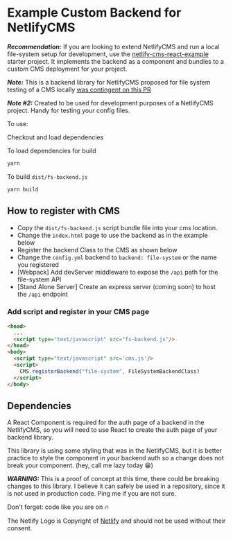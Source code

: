 # Example Custom Backend for NetlifyCMS

***Recommendation:*** If you are looking to extend NetlifyCMS and run a local file-system setup for development, use the [netlify-cms-react-example](https://github.com/talves/netlify-cms-react-example) starter project. It implements the backend as a component and bundles to a custom CMS deployment for your project.

***Note:*** This is a backend library for NetlifyCMS proposed for file system testing of a CMS locally [was contingent on this PR][1]

***Note #2:*** Created to be used for development purposes of a NetlifyCMS project. Handy for testing your config files.

To use:

Checkout and load dependencies

To load dependencies for build

```bash
yarn
```

To build `dist/fs-backend.js`

```bash
yarn build
```

## How to register with CMS

  - Copy the `dist/fs-backend.js` script bundle file into your cms location.
  - Change the `index.html` page to use the backend as in the example below
  - Register the backend Class to the CMS as shown below
  - Change the `config.yml` backend to `backend: file-system` or the name you registered
  - [Webpack] Add devServer middleware to expose the `/api` path for the file-system API
  - [Stand Alone Server] Create an express server (coming soon) to host the `/api` endpoint

### Add script and register in your CMS page

```html
<head>
  ...
  <script type="text/javascript" src="fs-backend.js"/>
</head>
<body>
  <script type="text/javascript" src='cms.js'/>
  <script>
    CMS.registerBackend("file-system", FileSystemBackendClass)
  </script>
</body>
```

## Dependencies

A React Component is required for the auth page of a backend in the NetlifyCMS, so you will need to use React to create the auth page of your backend library.

This library is using some styling that was in the NetlifyCMS, but it is better practice to style the component in your backend auth so a change does not break your component. (hey, call me lazy today 😁)

***WARNING:*** This is a proof of concept at this time, there could be breaking changes to this library. I believe it can safely be used in a repository, since it is not used in production code. Ping me if you are not sure.

Don't forget: code like you are on 🔥

The Netlify Logo is Copyright of [Netlify][2] and should not be used without their consent.

[1]: https://github.com/netlify/netlify-cms/pull/1011
[2]: https://www.netlify.com/
